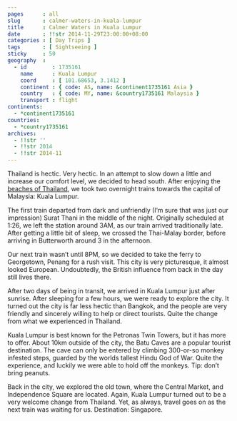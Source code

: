 ```yaml
---
pages      : all
slug       : calmer-waters-in-kuala-lumpur
title      : Calmer Waters in Kuala Lumpur
date       : !!str 2014-11-29T23:00:00+08:00
categories : [ Day Trips ]
tags       : [ Sightseeing ]
sticky     : 50
geography  :
  - id        : 1735161
    name      : Kuala Lumpur
    coord     : [ 101.68653, 3.1412 ]
    continent : { code: AS, name: &continent1735161 Asia }
    country   : { code: MY, name: &country1735161 Malaysia }
    transport : flight
continents:
  - *continent1735161
countries:
  - *country1735161
archives:
  - !!str ''
  - !!str 2014
  - !!str 2014-11
---
```


Thailand is hectic. Very hectic. In an attempt to slow down a little and increase our comfort level, we decided to head south. After enjoying the [beaches of Thailand](/blog/beaches-of-thailand.html), we took two overnight trains towards the capital of Malaysia: Kuala Lumpur.

The first train departed from dark and unfriendly (I’m sure that was just our impression) Surat Thani in the middle of the night. Originally scheduled at 1:26, we left the station around 3AM, as our train arrived traditionally late. After getting a little bit of sleep, we crossed the Thai-Malay border, before arriving in Butterworth around 3 in the afternoon.

Our next train wasn’t until 8PM, so we decided to take the ferry to Georgetown, Penang for a rush visit. This city is very picturesque, it almost looked European. Undoubtedly, the British influence from back in the day still lives there.

After two days of being in transit, we arrived in Kuala Lumpur just after sunrise. After sleeping for a few hours, we were ready to explore the city. It turned out the city is far less hectic than Bangkok, and the people are very friendly and sincerely willing to help or direct tourists. Quite the change from what we experienced in Thailand.

Kuala Lumpur is best known for the Petronas Twin Towers, but it has more to offer. About 10km outside of the city, the Batu Caves are a popular tourist destination. The cave can only be entered by climbing 300-or-so monkey infested steps, guarded by the worlds tallest Hindu God of War. Quite the experience, and luckily we were able to hold off the monkeys. Tip: don’t bring peanuts.

Back in the city, we explored the old town, where the Central Market, and Independence Square are located. Again, Kuala Lumpur turned out to be a very welcome change from Thailand. Yet, as always, travel goes on as the next train was waiting for us. Destination: Singapore.